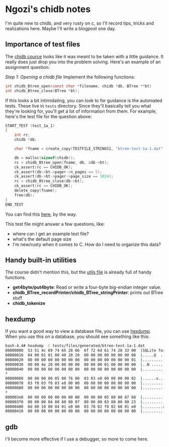 # Ngozi's chidb notes
I'm quite new to chidb, and very rusty on c, so I'll record tips, tricks and realizations here. Maybe I'll write a blogpost one day.

## Importance of test files
The [chidb cource](http://chi.cs.uchicago.edu/chidb/assignment_btree.html) looks like it was meant to be taken with a little guidance. It really does just drop you into the problem solving. Here's an example of an assignment question:

*Step 1: Opening a chidb file* Implement the following functions:

``` c
int chidb_Btree_open(const char *filename, chidb *db, BTree **bt)
int chidb_Btree_close(BTree *bt);
```
If this looks a bit intimidating, you can look to for guidance is the automated tests. These live in `tests` directory. Since they'll basically tell you what they're looking for, you'll get a lot of information from them. For example, here's the test file for the question above:
``` c
START_TEST (test_1a_1)
{
    int rc;
    chidb *db;

    char *fname = create_copy(TESTFILE_STRINGS1, "btree-test-1a-1.dat");

    db = malloc(sizeof(chidb));
    rc = chidb_Btree_open(fname, db, &db->bt);
    ck_assert(rc == CHIDB_OK);
    ck_assert(db->bt->pager->n_pages == 5);
    ck_assert(db->bt->pager->page_size == 1024);
    rc = chidb_Btree_close(db->bt);
    ck_assert(rc == CHIDB_OK);
    delete_copy(fname);
    free(db);
}
END_TEST
```
You can find this [here](https://github.com/uchicago-cs/chidb/blob/master/tests/check_btree_1a.c#L6), by the way.

This test file might answer a few questions, like:
- where can I get an example test file?
- what's the default page size
- I'm new/rusty when it comes to C. How do I need to organize this data?


## Handy built-in utilities
The course didn't mention this, but the [utils file](https://github.com/uchicago-cs/chidb/blob/master/src/libchidb/util.c) is already full of handy functions.
- **get4byte/put4byte**:  Read or write a four-byte big-endian integer value.
- **chidb_BTree_recordPrinter/chidb_BTree_stringPrinter**: prints out BTree stuff
- **chidb_tokenize**

## hexdump
If you want a good way to view a database file, you can use [hexdump](http://man7.org/linux/man-pages/man1/hexdump.1.html). When you use this on a database, you should see something like this:
``` bash
bash-4.4# hexdump -C tests/files/generated/btree-test-1a-1.dat
00000000  53 51 4c 69 74 65 20 66  6f 72 6d 61 74 20 33 00  |SQLite format 3.|
00000010  04 00 01 01 00 40 20 20  00 00 00 00 00 00 00 00  |.....@  ........|
00000020  00 00 00 00 00 00 00 00  00 00 00 00 00 00 00 01  |................|
00000030  00 00 4e 20 00 00 00 00  00 00 00 01 00 00 00 00  |..N ............|
00000040  00 00 00 00 00 00 00 00  00 00 00 00 00 00 00 00  |................|
*
00000060  00 00 00 00 05 00 76 00  03 03 e8 00 00 00 00 02  |......v.........|
00000070  03 f0 03 f8 03 e8 00 00  00 00 00 00 00 00 00 00  |................|
00000080  00 00 00 00 00 00 00 00  00 00 00 00 00 00 00 00  |................|
*
000003e0  00 00 00 00 00 00 00 00  00 00 00 05 80 80 87 68  |...............h|
000003f0  00 00 00 04 80 80 80 07  00 00 00 03 80 80 80 23  |...............#|
00000400  0d 00 10 00 04 01 e0 00  03 78 02 f0 02 68 01 e0  |.........x...h..|
00000410  00 00 00 00 00 00 00 00  00 00 00 00 00 00 00 00  |................|
```

## gdb
I'll become more effective if I use a debugger, so more to come here.


